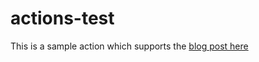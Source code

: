 # actions-test

This is a sample action which supports the [blog post here](https://fastchicken.co.nz/2019/01/15/getting-started-with-github-actions/)
